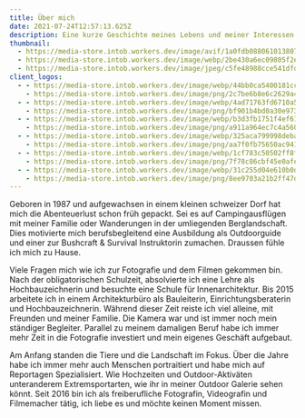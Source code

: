 ```yaml
---
title: Über mich
date: 2021-07-24T12:57:13.625Z
description: Eine kurze Geschichte meines Lebens und meiner Interessen.
thumbnail:
  - https://media-store.intob.workers.dev/image/avif/1a0fdb08806101380750ea7909bb047728f6f3b59aa4fd5ff41528673617eb2d
  - https://media-store.intob.workers.dev/image/webp/2be430a6ec09805f2e16cc4653aeb930e1147c8e426ff55f65bb5c54bd001191
  - https://media-store.intob.workers.dev/image/jpeg/c5fe48988cce541dfd29cc8e9925bfdd54e8391d395b3c18e09fa97a6c6d158c
client_logos:
  - - https://media-store.intob.workers.dev/image/webp/44bb0ca5400181cc299179f6783cfde41b11297277e2c4d0dff20c50a5a22fab
    - https://media-store.intob.workers.dev/image/png/2c7be6b8e6c2629a429ecfa2cadb6194f1e92a54fbe8ee14604da7a171833787
  - - https://media-store.intob.workers.dev/image/webp/4ad71763fd6710a5a973bbd39b6456acc638a14fcf5dfc9d5f8fa18039118526
    - https://media-store.intob.workers.dev/image/png/bf901b4bd0a30e9737783b6eac5e05af5d6c115c295605b16b4d49bb1c76520b
  - - https://media-store.intob.workers.dev/image/webp/b3d3fb1751f4ef613c00e1debd624d9fff5f9a1efa36d46f109ad88cccd90e0f
    - https://media-store.intob.workers.dev/image/png/a911a964ec7c4a56085209248b518231e3ae5f798f798df58a12dbd1ee3dc6a8
  - - https://media-store.intob.workers.dev/image/webp/325aca799998deba2b01d62cfde6b8fe0ac5ba18ab712cec8d00a8b2c310544c
    - https://media-store.intob.workers.dev/image/png/aa7f0fb75650ac941f230df7dc8e766075e1da810c3acf32a8f110096100c5d8
  - - https://media-store.intob.workers.dev/image/webp/1cf783c50502ff8f1d7a33168ffedc421c0b3f6522c6b55a1c7ba61e21b5046a
    - https://media-store.intob.workers.dev/image/png/7f78c86cbf45e0afe004c019cd05321f4c562c7233c898da09e1fd818da9e362
  - - https://media-store.intob.workers.dev/image/webp/31c255d04e610b0d305b3e06d1c398eb0afbfc701f334324061f9bd48fcae1e9
    - https://media-store.intob.workers.dev/image/png/8ee9703a21b2ff47df09252097dcaefc072790fc0cf852160cead376e77421be
---
```

Geboren in 1987 und aufgewachsen in einem kleinen schweizer Dorf hat mich die Abenteuerlust schon früh gepackt. Sei es auf Campingausflügen mit meiner Familie oder Wanderungen in der umliegenden Berglandschaft. Dies motivierte mich berufsbegleitend eine Ausbildung als Outdoorguide und einer zur Bushcraft & Survival Instruktorin zumachen. Draussen fühle ich mich zu Hause.

Viele Fragen mich wie ich zur Fotografie und dem Filmen gekommen bin. Nach der obligatorischen Schulzeit, absolvierte ich eine Lehre als Hochbauzeichnerin und besuchte eine Schule für Innenarchitektur. Bis 2015 arbeitete ich in einem Architekturbüro als Bauleiterin, Einrichtungsberaterin und Hochbauzeichnerin. Während dieser Zeit reiste ich viel alleine, mit Freunden und meiner Familie. Die Kamera war und ist immer noch mein ständiger Begleiter. Parallel zu meinem damaligen Beruf habe ich immer mehr Zeit in die Fotografie investiert und mein eigenes Geschäft aufgebaut.

Am Anfang standen die Tiere und die Landschaft im Fokus. Über die Jahre habe ich immer mehr auch Menschen portraitiert und habe mich auf Reportagen Spezialisiert. Wie Hochzeiten und Outdoor-Aktiväten unteranderem Extremsportarten, wie ihr in meiner Outdoor Galerie sehen könnt. Seit 2016 bin ich als freiberufliche Fotografin, Videografin und Filmemacher tätig, ich liebe es und möchte keinen Moment missen.